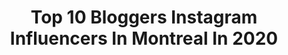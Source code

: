 ---
title: Top 10 Bloggers Instagram Influencers In Montreal In 2020
description: >-
  Find top bloggers Instagram influencers in Montreal in 2020. Most popular hashtags: #montreal #blogger #bloggerstyle #shein.
platform: Instagram
profiles:
  - username: "cristinamonti"
    fullname: >-
      THE BOHO FLOW
    location: "Canada"
    followers: 87536
    engagement: 141
    commentsToLikes: 0.026569
    id: ck0w5s92m56vj0i199blm9i3e
    verified: false
    hashtags: "#stayhome"
  - username: "yulneveroamalone"
    fullname: >-
      JENNA & ANTHONY | TRAVEL 🌎
    location: "Canada"
    followers: 15148
    engagement: 976
    commentsToLikes: 0.128574
    id: ck15r85fs6mid0i19fzqd16mp
    verified: false
    hashtags: "#tinyhousenation, #natgeoyourshot, #earthcouples, #natgeoadventure"
  - username: "devine_beauty_by_t"
    fullname: >-
      𝒟𝑒𝓋𝒾𝓃𝑒𝐵𝑒𝒶𝓊𝓉𝓎𝐵𝓎𝒯
    location: "Canada"
    followers: 136504
    engagement: 26
    commentsToLikes: 0.062060
    id: ck0vvh4pkp49b0i198g0xa14y
    verified: false
    hashtags: "#bloggersofinstagram, #stylevana, #bluehair, #queenofhearts"
  - username: "katiecung"
    fullname: >-
      KATIE CUNG
    location: "Canada"
    followers: 34335
    engagement: 661
    commentsToLikes: 0.029833
    id: ck5bzx9xys0if0i116eooluej
    verified: false
    hashtags: "#parisianlife, #minimaliststyle, #vieparisienne, #minimalfashion"
  - username: "remidesgagne"
    fullname: >-
      Rémi Desgagné
    location: "Canada"
    followers: 91061
    engagement: 150
    commentsToLikes: 0.040194
    id: ck5q29rqeey600i11qs6d8ub3
    verified: false
    hashtags: "#iamgettinganhairtransplant, #neon, #oceaneyes, #stachelife"
  - username: "june.pilote"
    fullname: >-
      Henri-June Pilote
    location: "Canada"
    followers: 12746
    engagement: 634
    commentsToLikes: 0.030244
    id: ck5cajk2zdj6b0i110cd2czk6
    verified: false
    hashtags: "#ocd, #comingout, #t4t, #ticriss"
  - username: "mtlpancakequeen"
    fullname: >-
      Pancake Queen
    location: "Canada"
    followers: 5521
    engagement: 598
    commentsToLikes: 0.374754
    id: ck5cakztqdlw00i112ptviibo
    verified: false
    hashtags: "#foodstagram, #instafood, #bestboyfriend, #valentines"
  - username: "eliggarcia"
    fullname: >-
      Eli in the Walk•in ™
    location: "Canada"
    followers: 70111
    engagement: 83
    commentsToLikes: 0.058969
    id: ck5hqbn5dsu7f0i11frxb5imc
    verified: false
    hashtags: "#wearcanadaproud, #burberry, #sheingals, #liketkit"
  - username: "ladymarielle"
    fullname: >-
      Marielle Altenor
    location: "Canada"
    followers: 30220
    engagement: 190
    commentsToLikes: 0.128814
    id: ck6u5apno8jc90j71w0gq7jmz
    verified: false
    hashtags: "#homedecortips, #homedecorshabbychic, #neutralhome, #firstbornson"
  - username: "goldenbeauty_xo"
    fullname: >-
      Beauty Blogger ✨
    location: "Canada"
    followers: 2423
    engagement: 1072
    commentsToLikes: 0.236104
    id: ck8t2jgyezqav0j78ulh5rweh
    verified: false
    hashtags: "#olehenriksenskincare, #gifted, #fourthray, #igskincare"
---